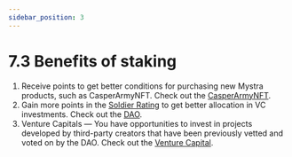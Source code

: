 ```yaml
---
sidebar_position: 3
---
```


# 7.3 Benefits of staking

1. Receive points to get better conditions for purchasing new Mystra products, such as CasperArmyNFT. Check out the <a href="https://docs.mystra.io/docs/CasperArmyNFT/6.1-Use-cases/">CasperArmyNFT</a>.
2. Gain more points in the <a href="https://docs.mystra.io/docs/point-system/3.2-Soldier-Rating.">Soldier Rating</a> to get better allocation in VC investments. Check out the <a href="https://docs.mystra.io/docs/PRODUCTS%20AND%20SERVICES/2.2%20DAO/">DAO</a>.
3. Venture Capitals — You have opportunities to invest in projects developed by third-party creators that have been previously vetted and voted on by the DAO. Check out the <a href="https://docs.mystra.io/docs/PRODUCTS%20AND%20SERVICES/2.3%20Venture%20Capital/">Venture Capital</a>.
